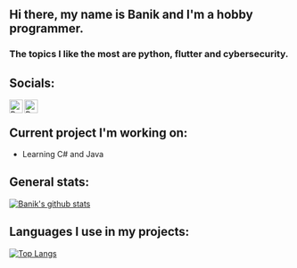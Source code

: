 ## Hi there, my name is Banik and I'm a hobby programmer.

### The topics I like the most are python, flutter and cybersecurity.

## Socials:
[<img align="left" alt="Banik1103 | discord" width="24px" src="https://cdn.jsdelivr.net/npm/simple-icons@v3/icons/discord.svg">](https://discord.com/users/423237671683620896)
[<img align="left" alt="Banik1103 | twitter" width="24px" src="https://cdn.jsdelivr.net/npm/simple-icons@v3/icons/twitter.svg">](https://twitter.com/Banik1103)
<br>

## Current project I'm working on:
  - Learning C# and Java

## General stats:
[![Banik's github stats](https://github-readme-stats.vercel.app/api?username=Banik1103&show_icons=true&theme=nord)](https://github.com/Banik1103/github-readme-stats)

## Languages I use in my projects:
[![Top Langs](https://github-readme-stats.vercel.app/api/top-langs/?username=Banik1103)](https://github.com/anuraghazra/github-readme-stats)

<!--
**Banik1103/Banik1103** is a ✨ _special_ ✨ repository because its `README.md` (this file) appears on your GitHub profile.
[<img align="left" alt="Banik1103 | email" width="24px" src="https://cdn.jsdelivr.net/npm/@internetarchive/icon-email@1.1.1/email.svg">](https://jeremi.kilimnik@gmail.com)
